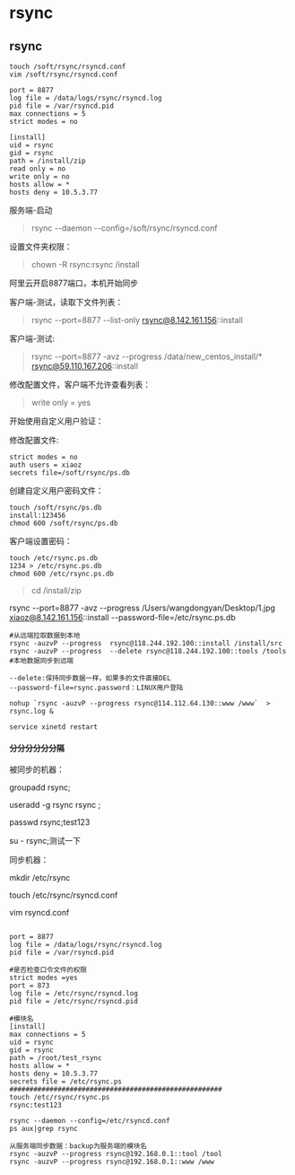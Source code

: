 # rsync

## rsync

```
touch /soft/rsync/rsyncd.conf  
vim /soft/rsync/rsyncd.conf
```

```
port = 8877
log file = /data/logs/rsync/rsyncd.log
pid file = /var/rsyncd.pid
max connections = 5
strict modes = no

[install]
uid = rsync
gid = rsync
path = /install/zip
read only = no
write only = no   
hosts allow = *
hosts deny = 10.5.3.77
```

服务端\-启动

> rsync \-\-daemon \-\-config=/soft/rsync/rsyncd.conf

设置文件夹权限：

> chown \-R rsync:rsync /install

阿里云开启8877端口，本机开始同步

客户端\-测试，读取下文件列表：

> rsync \-\-port=8877 \-\-list\-only rsync@8.142.161.156::install

客户端\-测试:

> rsync \-\-port=8877 \-avz \-\-progress /data/new\_centos\_install/\* rsync@59.110.167.206::install

修改配置文件，客户端不允许查看列表：

> write only = yes

开始使用自定义用户验证：

修改配置文件:

```
strict modes = no
auth users = xiaoz
secrets file=/soft/rsync/ps.db
```

创建自定义用户密码文件：

```
touch /soft/rsync/ps.db
install:123456
chmod 600 /soft/rsync/ps.db
```

客户端设置密码：

```
touch /etc/rsync.ps.db
1234 > /etc/rsync.ps.db
chmod 600 /etc/rsync.ps.db
```

> cd /install/zip

rsync \-\-port=8877 \-avz \-\-progress /Users/wangdongyan/Desktop/1.jpg xiaoz@8.142.161.156::install \-\-password\-file=/etc/rsync.ps.db

```
#从远端拉取数据到本地
rsync -auzvP --progress  rsync@118.244.192.100::install /install/src     
rsync -auzvP --progress  --delete rsync@118.244.192.100::tools /tools     
#本地数据同步到远端

--delete:保持同步数据一样，如果多的文件直接DEL
--password-file=rsync.password：LINUX用户登陆 
 
nohup `rsync -auzvP --progress rsync@114.112.64.130::www /www`  > rsync.log &

service xinetd restart
```

#### 分分分分分分隔

被同步的机器：

groupadd rsync;

useradd \-g rsync rsync ;

passwd rsync;test123

su \- rsync;测试一下

同步机器：

mkdir /etc/rsync

touch /etc/rsync/rsyncd.conf

vim rsyncd.conf

```

port = 8877
log file = /data/logs/rsync/rsyncd.log
pid file = /var/rsyncd.pid

#是否检查口令文件的权限
strict modes =yes
port = 873
log file = /etc/rsync/rsyncd.log
pid file = /etc/rsync/rsyncd.pid

#模块名
[install]
max connections = 5
uid = rsync
gid = rsync
path = /root/test_rsync
hosts allow = *
hosts deny = 10.5.3.77
secrets file = /etc/rsync.ps
#####################################################
touch /etc/rsync/rsync.ps
rsync:test123

rsync --daemon --config=/etc/rsyncd.conf
ps aux|grep rsync

从服务端同步数据：backup为服务端的模块名
rsync -auzvP --progress rsync@192.168.0.1::tool /tool
rsync -auzvP --progress rsync@192.168.0.1::www /www

```
